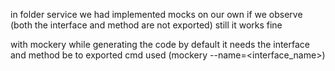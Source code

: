 in folder service
  we had implemented mocks on our own
  if we observe (both the interface and method are not exported)
  still it works fine

with mockery while generating the code 
    by default it needs the interface and method be to exported
    cmd used (mockery --name=<interface_name>)
